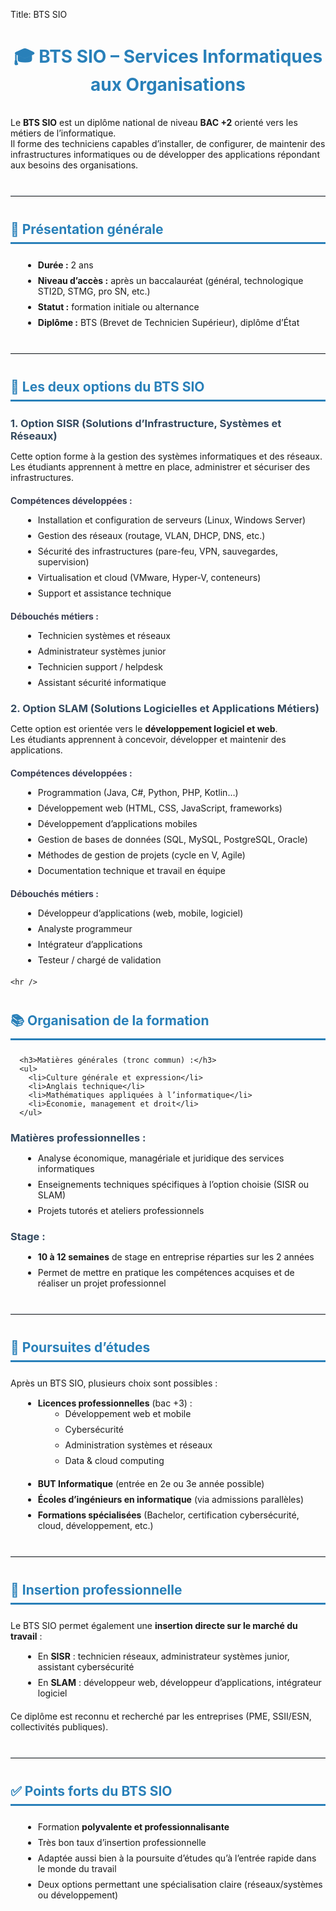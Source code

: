 Title: BTS SIO

 <main class="container">
    <h1>🎓 BTS SIO – Services Informatiques aux Organisations</h1>
    <p>
      Le <strong>BTS SIO</strong> est un diplôme national de niveau <strong>BAC +2</strong> orienté vers les métiers de l’informatique.<br />
      Il forme des techniciens capables d’installer, de configurer, de maintenir des infrastructures informatiques ou de développer des applications répondant aux besoins des organisations.
    </p>
  <hr/>

  <section>
      <h2>📌 Présentation générale</h2>
      <ul>
        <li><strong>Durée :</strong> 2 ans</li>
        <li><strong>Niveau d’accès :</strong> après un baccalauréat (général, technologique STI2D, STMG, pro SN, etc.)</li>
        <li><strong>Statut :</strong> formation initiale ou alternance</li>
        <li><strong>Diplôme :</strong> BTS (Brevet de Technicien Supérieur), diplôme d’État</li>
      </ul>
    </section>

   <hr />

  <section>
      <h2>🔀 Les deux options du BTS SIO</h2>

  <article>
        <h3>1. Option <strong>SISR</strong> (Solutions d’Infrastructure, Systèmes et Réseaux)</h3>
        <p>Cette option forme à la gestion des systèmes informatiques et des réseaux.<br />
        Les étudiants apprennent à mettre en place, administrer et sécuriser des infrastructures.</p>

  <h4>Compétences développées :</h4>
        <ul>
          <li>Installation et configuration de serveurs (Linux, Windows Server)</li>
          <li>Gestion des réseaux (routage, VLAN, DHCP, DNS, etc.)</li>
          <li>Sécurité des infrastructures (pare-feu, VPN, sauvegardes, supervision)</li>
          <li>Virtualisation et cloud (VMware, Hyper-V, conteneurs)</li>
          <li>Support et assistance technique</li>
        </ul>

  <h4>Débouchés métiers :</h4>
        <ul>
          <li>Technicien systèmes et réseaux</li>
          <li>Administrateur systèmes junior</li>
          <li>Technicien support / helpdesk</li>
          <li>Assistant sécurité informatique</li>
        </ul>
      </article>

<article>
        <h3>2. Option <strong>SLAM</strong> (Solutions Logicielles et Applications Métiers)</h3>
        <p>Cette option est orientée vers le <strong>développement logiciel et web</strong>.<br />
        Les étudiants apprennent à concevoir, développer et maintenir des applications.</p>

  <h4>Compétences développées :</h4>
        <ul>
          <li>Programmation (Java, C#, Python, PHP, Kotlin…)</li>
          <li>Développement web (HTML, CSS, JavaScript, frameworks)</li>
          <li>Développement d’applications mobiles</li>
          <li>Gestion de bases de données (SQL, MySQL, PostgreSQL, Oracle)</li>
          <li>Méthodes de gestion de projets (cycle en V, Agile)</li>
          <li>Documentation technique et travail en équipe</li>
        </ul>

  <h4>Débouchés métiers :</h4>
        <ul>
          <li>Développeur d’applications (web, mobile, logiciel)</li>
          <li>Analyste programmeur</li>
          <li>Intégrateur d’applications</li>
          <li>Testeur / chargé de validation</li>
        </ul>
      </article>
    </section>

    <hr />

<section>
      <h2>📚 Organisation de la formation</h2>

      <h3>Matières générales (tronc commun) :</h3>
      <ul>
        <li>Culture générale et expression</li>
        <li>Anglais technique</li>
        <li>Mathématiques appliquées à l’informatique</li>
        <li>Économie, management et droit</li>
      </ul>

  <h3>Matières professionnelles :</h3>
      <ul>
        <li>Analyse économique, managériale et juridique des services informatiques</li>
        <li>Enseignements techniques spécifiques à l’option choisie (SISR ou SLAM)</li>
        <li>Projets tutorés et ateliers professionnels</li>
      </ul>

  <h3>Stage :</h3>
      <ul>
        <li><strong>10 à 12 semaines</strong> de stage en entreprise réparties sur les 2 années</li>
        <li>Permet de mettre en pratique les compétences acquises et de réaliser un projet professionnel</li>
      </ul>
    </section>

  <hr />

  <section>
      <h2>🚀 Poursuites d’études</h2>
      <p>Après un BTS SIO, plusieurs choix sont possibles :</p>
      <ul>
        <li><strong>Licences professionnelles</strong> (bac +3) :
          <ul>
            <li>Développement web et mobile</li>
            <li>Cybersécurité</li>
            <li>Administration systèmes et réseaux</li>
            <li>Data & cloud computing</li>
          </ul>
        </li>
        <li><strong>BUT Informatique</strong> (entrée en 2e ou 3e année possible)</li>
        <li><strong>Écoles d’ingénieurs en informatique</strong> (via admissions parallèles)</li>
        <li><strong>Formations spécialisées</strong> (Bachelor, certification cybersécurité, cloud, développement, etc.)</li>
      </ul>
    </section>

  <hr />

  <section>
      <h2>💼 Insertion professionnelle</h2>
      <p>Le BTS SIO permet également une <strong>insertion directe sur le marché du travail</strong> :</p>
      <ul>
        <li>En <strong>SISR</strong> : technicien réseaux, administrateur systèmes junior, assistant cybersécurité</li>
        <li>En <strong>SLAM</strong> : développeur web, développeur d’applications, intégrateur logiciel</li>
      </ul>
      <p>Ce diplôme est reconnu et recherché par les entreprises (PME, SSII/ESN, collectivités publiques).</p>
    </section>

  <hr />

  <section>
      <h2>✅ Points forts du BTS SIO</h2>
      <ul>
        <li>Formation <strong>polyvalente et professionnalisante</strong></li>
        <li>Très bon taux d’insertion professionnelle</li>
        <li>Adaptée aussi bien à la poursuite d’études qu’à l’entrée rapide dans le monde du travail</li>
        <li>Deux options permettant une spécialisation claire (réseaux/systèmes ou développement)</li>
      </ul>
    </section>
  </main>
<style>
h1 {
  text-align: center;
  margin-bottom: 35px;
  color: #2980b9;
  font-weight: 700;
}
h2 {
  color: #2980b9;
  border-bottom: 3px solid #2980b9;
  padding-bottom: 8px;
  margin-top: 40px;
  margin-bottom: 25px;
}
h3 {
  color: #34495e;
  margin-bottom: 12px;
}
h4 {
  margin-top: 20px;
  margin-bottom: 8px;
  color: #3a3f51;
}
p {
  margin-bottom: 15px;
}
ul {
  margin-left: 20px;
  margin-bottom: 20px;
}
li {
  margin-bottom: 8px;
}
hr {
  border: none;
  border-top: 1px solid #e1e8f0;
  margin: 40px 0;
}
</style>

